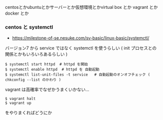 centosとかubuntuとかサーバーとか仮想環境とかvirtual box とか vagrant とか docker とか

### centos と systemctl

- https://milestone-of-se.nesuke.com/sv-basic/linux-basic/systemctl/

バージョン7 から service ではなく systemctl を使うらしい ( init プロセスとの関係とかもいろいろあるらしい )

```
$ systemctl start httpd  # httpd を開始
$ systemctl enable httpd  # httpd を 自動起動
$ systemctl list-unit-files -t service   # 自動起動のオンオフチェック ( chkconfig --list のかわり )
```

vagrant は高確率でなぜかうまくいかない...


```
$ vagrant halt
$ vagrant up
```

をやりまくればどうにか

